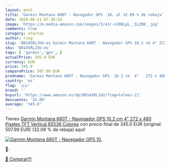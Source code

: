 ```yaml
---
layout: post
title: 'Garmin Montana 680T - Navegador GPS  10. al 32.09 % de rebaja'
date: 2020-06-21 07:30:54
image: 'https://m.media-amazon.com/images/I/41r-nJO8LpL._SL200_.jpg'
comments: true
category: ofertas
author: ring
slug: 'B014SRLJUU-es Garmin Montana 680T - Navegador GPS 10.2 cm 4" 272 x 480...'
sku: 'B014SRLJUU-es'
tags: [ 'garmin','gps', ]
actualPrice: 345.0 EUR
currency: EUR
price: 345.0
comparePrice: 507.99 EUR
prodname: 'Garmin Montana 680T - Navegador GPS  10.2 cm  4"   272 x 480 Píxeles  TFT  Vertical  65536 Colores'
country: 'es'
flag: '🇪🇸'
brand: ''
buyurl: 'https://www.amazon.es/dp/B014SRLJUU/?tag=tolees-21'
descuento: '32.09'
average: '345.0'
---
```


Tienes [Garmin Montana 680T - Navegador GPS  10.2 cm  4"   272 x 480 Píxeles  TFT  Vertical  65536 Colores](https://www.amazon.es/dp/B014SRLJUU/?tag=tolees-21) con precio final de  345.0 EUR (original: 507.99 EUR) (32.09 %  de rebaja) aqui!

[![Garmin Montana 680T - Navegador GPS  10.](https://m.media-amazon.com/images/I/41r-nJO8LpL._SL200_.jpg)](https://www.amazon.es/dp/B014SRLJUU/?tag=tolees-21)

🔎:


[🛒 Comprar!!!](https://www.amazon.es/dp/B014SRLJUU/?tag=tolees-21)
